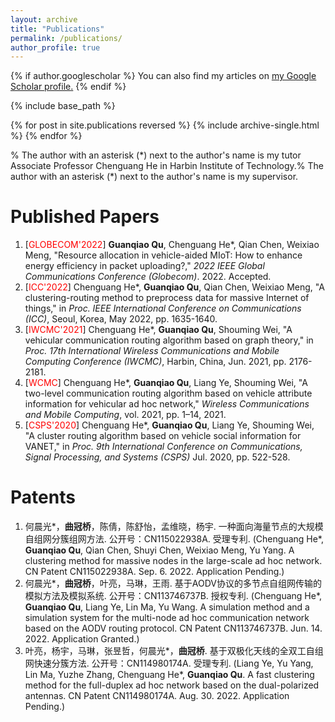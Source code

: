 ```yaml
---
layout: archive
title: "Publications"
permalink: /publications/
author_profile: true
---
```


{% if author.googlescholar %}
  You can also find my articles on <u><a href="{{author.googlescholar}}">my Google Scholar profile</a>.</u>
{% endif %}

{% include base_path %}

{% for post in site.publications reversed %}
  {% include archive-single.html %}
{% endfor %}

% The author with an asterisk (\*) next to the author's name is my tutor Associate Professor Chenguang He in Harbin Institute of Technology.%
The author with an asterisk (\*) next to the author's name is my supervisor.

Published Papers 
==
1.  \[<font color = "red">GLOBECOM'2022</font>\] **Guanqiao Qu**, Chenguang He\*, Qian Chen, Weixiao Meng, "Resource allocation in vehicle-aided MIoT: How to enhance energy efficiency in packet uploading?," *2022 IEEE Global Communications Conference (Globecom)*. 2022. Accepted.
2.  \[<font color = "red">ICC'2022</font>\] Chenguang He\*, **Guanqiao Qu**, Qian Chen, Weixiao Meng, "A clustering-routing method to preprocess data for massive Internet of things," in *Proc. IEEE International Conference on Communications (ICC)*, Seoul, Korea, May 2022, pp. 1635-1640.
3. \[<font color = "red">IWCMC'2021</font>\] Chenguang He\*, **Guanqiao Qu**, Shouming Wei, "A vehicular communication routing algorithm based on graph theory," in *Proc. 17th International Wireless Communications and Mobile Computing Conference (IWCMC)*, Harbin, China, Jun. 2021, pp. 2176-2181.
4. \[<font color = "red">WCMC</font>\] Chenguang He\*, **Guanqiao Qu**, Liang Ye, Shouming Wei, "A two-level communication routing algorithm based on vehicle attribute information for vehicular ad hoc network," *Wireless Communications and Mobile Computing*, vol. 2021, pp. 1–14, 2021.
5. \[<font color = "red">CSPS'2020</font>\] Chenguang He\*, **Guanqiao Qu**, Liang Ye, Shouming Wei, "A cluster routing algorithm based on vehicle social information for VANET," in *Proc. 9th International Conference on Communications, Signal Processing, and Systems (CSPS)* Jul. 2020, pp. 522-528.
<!---
    [*Click here to download.*](http://guanqiaoqu.com/files/CSPS'2020.pdf)
 -->
<!---
Under Review Papers
==
 -->
 
Patents
==
1. 何晨光\*，**曲冠桥**，陈倩，陈舒怡，孟维晓，杨宇. 一种面向海量节点的大规模自组网分簇组网方法. 公开号：CN115022938A. 受理专利. (Chenguang He\*, **Guanqiao Qu**, Qian Chen, Shuyi Chen, Weixiao Meng, Yu Yang. A clustering method for massive nodes in the large-scale ad hoc network. CN Patent CN115022938A. Sep. 6. 2022. Application Pending.)
2. 何晨光\*，**曲冠桥**，叶亮，马琳，王雨. 基于AODV协议的多节点自组网传输的模拟方法及模拟系统. 公开号：CN113746737B. 授权专利. (Chenguang He\*, **Guanqiao Qu**, Liang Ye, Lin Ma, Yu Wang. A simulation method and a simulation system for the multi-node ad hoc communication network based on the AODV routing protocol. CN Patent CN113746737B. Jun. 14. 2022. Application Granted.)
3. 叶亮，杨宇，马琳，张昱哲，何晨光\*，**曲冠桥**. 基于双极化天线的全双工自组网快速分簇方法. 公开号：CN114980174A. 受理专利. (Liang Ye, Yu Yang, Lin Ma, Yuzhe Zhang, Chenguang He\*, **Guanqiao Qu**. A fast clustering method for the full-duplex ad hoc network based on the dual-polarized antennas. CN Patent CN114980174A. Aug. 30. 2022. Application Pending.)
